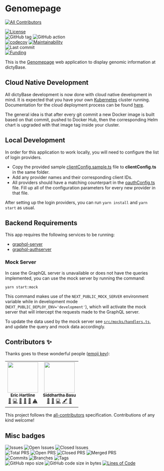 # Genomepage

<!-- ALL-CONTRIBUTORS-BADGE:START - Do not remove or modify this section -->

[![All Contributors](https://img.shields.io/badge/all_contributors-2-orange.svg?style=flat-square)](#contributors-)

<!-- ALL-CONTRIBUTORS-BADGE:END -->

[![License](https://img.shields.io/badge/License-BSD%202--Clause-blue.svg)](LICENSE)  
![GitHub tag](https://img.shields.io/github/v/tag/dictyBase/genomepage)
![GitHub action](https://github.com/dictyBase/genomepage/workflows/Node%20CI%20Develop/badge.svg)  
[![codecov](https://codecov.io/gh/dictyBase/genomepage/branch/develop/graph/badge.svg)](https://codecov.io/gh/dictyBase/genomepage)
[![Maintainability](https://badgen.net/codeclimate/maintainability/dictyBase/genomepage)](https://codeclimate.com/github/dictyBase/genomepage)  
![Last commit](https://badgen.net/github/last-commit/dictyBase/genomepage/develop)  
[![Funding](https://badgen.net/badge/Funding/Rex%20L%20Chisholm,dictyBase,DCR/yellow?list=|)](https://reporter.nih.gov/project-details/10024726)

This is the [Genomepage](https://dictycr.org/gene/gflB) web application to display genomic information at dictyBase.

## Cloud Native Development

All dictyBase development is now done with cloud native development in mind. It is expected
that you have your own [Kubernetes](https://kubernetes.io/) cluster running. Documentation
for the cloud deployment process can be found [here](https://github.com/dictyBase/Migration/tree/master/deployment).

The general idea is that after every git commit a new Docker image is built based on that commit,
pushed to Docker Hub, then the corresponding Helm chart is upgraded with that image tag
inside your cluster.

## Local Development

In order for this application to work locally, you will need to configure the list of
login providers.

- Copy the provided sample [clientConfig.sample.ts](src/common/utils/clientConfig.sample.ts) file
  to **clientConfig.ts** in the same folder.
- Add any provider names and their corresponding client IDs.
- All providers should have a matching counterpart in the
  [oauthConfig.ts](src/common/utils/oauthConfig.ts) file. Fill up all of the
  configuration parameters for every new provider in that file.

After setting up the login providers, you can run `yarn install` and `yarn start` as usual.

## Backend Requirements

This app requires the following services to be running:

- [graphql-server](https://github.com/dictyBase/graphql-server)
- [graphql-authserver](https://github.com/dictyBase/graphql-authserver)

### Mock Server

In case the GraphQL server is unavailable or does not have the queries implemented, you can use the mock server by running the command:

```
yarn start:mock
```

This command makes use of the `NEXT_PUBLIC_MOCK_SERVER` environment variable while in development mode (`NEXT_PUBLIC_DEPLOY_ENV='development'`), which will activate the mock server that will intercept the requests made to the GraphQL server.

To update the data used by the mock server see [`src/mocks/handlers.ts`](https://github.com/dictyBase/genomepage/tree/develop/src/mocks/handlers.ts), and update the query and mock data accordingly.

## Contributors ✨

Thanks goes to these wonderful people ([emoji key](https://allcontributors.org/docs/en/emoji-key)):

<!-- ALL-CONTRIBUTORS-LIST:START - Do not remove or modify this section -->
<!-- prettier-ignore-start -->
<!-- markdownlint-disable -->
<table>
  <tr>
    <td align="center"><a href="http://www.erichartline.net/"><img src="https://avatars3.githubusercontent.com/u/13489381?v=4" width="100px;" alt=""/><br /><sub><b>Eric Hartline</b></sub></a><br /><a href="https://github.com/dictyBase/genomepage/issues?q=author%3Awildlifehexagon" title="Bug reports">🐛</a> <a href="https://github.com/dictyBase/genomepage/commits?author=wildlifehexagon" title="Code">💻</a> <a href="https://github.com/dictyBase/genomepage/commits?author=wildlifehexagon" title="Documentation">📖</a> <a href="#design-wildlifehexagon" title="Design">🎨</a> <a href="#maintenance-wildlifehexagon" title="Maintenance">🚧</a> <a href="https://github.com/dictyBase/genomepage/commits?author=wildlifehexagon" title="Tests">⚠️</a></td>
    <td align="center"><a href="http://cybersiddhu.github.com/"><img src="https://avatars3.githubusercontent.com/u/48740?v=4" width="100px;" alt=""/><br /><sub><b>Siddhartha Basu</b></sub></a><br /><a href="#maintenance-cybersiddhu" title="Maintenance">🚧</a> <a href="https://github.com/dictyBase/genomepage/issues?q=author%3Acybersiddhu" title="Bug reports">🐛</a> <a href="https://github.com/dictyBase/genomepage/commits?author=cybersiddhu" title="Code">💻</a> <a href="#content-cybersiddhu" title="Content">🖋</a> <a href="https://github.com/dictyBase/genomepage/commits?author=cybersiddhu" title="Documentation">📖</a></td>
  </tr>
</table>

<!-- markdownlint-enable -->
<!-- prettier-ignore-end -->

<!-- ALL-CONTRIBUTORS-LIST:END -->

This project follows the [all-contributors](https://github.com/all-contributors/all-contributors) specification. Contributions of any kind welcome!

## Misc badges

![Issues](https://badgen.net/github/issues/dictyBase/genomepage)
![Open Issues](https://badgen.net/github/open-issues/dictyBase/genomepage)
![Closed Issues](https://badgen.net/github/closed-issues/dictyBase/genomepage)  
![Total PRS](https://badgen.net/github/prs/dictyBase/genomepage)
![Open PRS](https://badgen.net/github/open-prs/dictyBase/genomepage)
![Closed PRS](https://badgen.net/github/closed-prs/dictyBase/genomepage)
![Merged PRS](https://badgen.net/github/merged-prs/dictyBase/genomepage)  
![Commits](https://badgen.net/github/commits/dictyBase/genomepage/develop)
![Branches](https://badgen.net/github/branches/dictyBase/genomepage)
![Tags](https://badgen.net/github/tags/dictyBase/genomepage)  
![GitHub repo size](https://img.shields.io/github/repo-size/dictyBase/genomepage?style=plastic)
![GitHub code size in bytes](https://img.shields.io/github/languages/code-size/dictyBase/genomepage?style=plastic)
[![Lines of Code](https://badgen.net/codeclimate/loc/dictyBase/genomepage)](https://codeclimate.com/github/dictyBase/genomepage/code)

